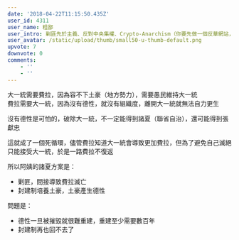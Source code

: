 ```yaml
---
date: '2018-04-22T11:15:50.435Z'
user_id: 4311
user_name: 粗鄙
user_intro: 剿匪先於主義、反對中央集權、Crypto-Anarchism（你要先做一個反華網站，然後再把它賣給共產黨）
user_avatar: /static/upload/thumb/small50-u-thumb-default.png
upvote: 7
downvote: 0
comments:
    - ''
    - ''
---
```


大一統需要費拉，因為容不下土豪（地方勢力），需要愚民維持大一統  
費拉需要大一統，因為沒有德性，就沒有組織度，離開大一統就無法自力更生

沒有德性是可怕的，破除大一統，不一定能得到諸夏（聯省自治），還可能得到張獻忠

這就成了一個死循環，儘管費拉知道大一統會導致更加費拉，但為了避免自己滅絕只能接受大一統，於是一路費拉不復返

所以阿姨的諸夏方案是：

*   剿匪，間接導致費拉滅亡
*   封建制培養土豪，土豪產生德性

問題是：

*   德性一旦被摧毀就很難重建，重建至少需要數百年
*   封建制再也回不去了

